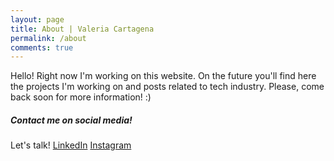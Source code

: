 ```yaml
---
layout: page
title: About | Valeria Cartagena
permalink: /about
comments: true
---
```


<div class="row justify-content-between">
<div class="col-md-8 pr-5">

<p>Hello! Right now I'm working on this website. On the future you'll find here the projects I'm working on and posts related to tech industry. Please, come back soon for more information! :) </p>

</div>

<div class="col-md-4">

<div class="sticky-top sticky-top-80">
<h5>Contact me on social media!</h5>

<p>Let's talk! 
<a target="_blank" href="https://www.linkedin.com/in/valeriacartagena" class="btn btn-danger">LinkedIn</a> <a target="_blank" href="https://www.instagram.com/valeriacartagenav_/" class="btn btn-warning">Instagram</a>

</div>
</div>
</div>
